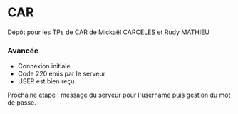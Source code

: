 # CAR
Dépôt pour les TPs de CAR de Mickaël CARCELES et Rudy MATHIEU

### Avancée
- Connexion initiale
- Code 220 émis par le serveur
- USER est bien reçu

Prochaine étape : message du serveur pour l'username puis gestion du mot de passe.